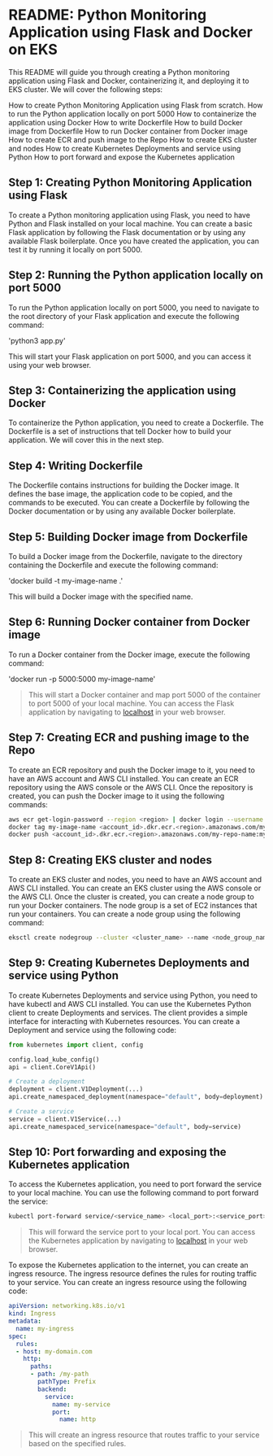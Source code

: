 # README: Python Monitoring Application using Flask and Docker on EKS

This README will guide you through creating a Python monitoring application using Flask and Docker, containerizing it, and deploying it to EKS cluster. We will cover the following steps:

How to create Python Monitoring Application using Flask from scratch.
How to run the Python application locally on port 5000
How to containerize the application using Docker
How to write Dockerfile
How to build Docker image from Dockerfile
How to run Docker container from Docker image
How to create ECR and push image to the Repo
How to create EKS cluster and nodes
How to create Kubernetes Deployments and service using Python
How to port forward and expose the Kubernetes application

## Step 1: Creating Python Monitoring Application using Flask

To create a Python monitoring application using Flask, you need to have Python and Flask installed on your local machine. You can create a basic Flask application by following the Flask documentation or by using any available Flask boilerplate. Once you have created the application, you can test it by running it locally on port 5000.

## Step 2: Running the Python application locally on port 5000

To run the Python application locally on port 5000, you need to navigate to the root directory of your Flask application and execute the following command:

'python3 app.py'

This will start your Flask application on port 5000, and you can access it using your web browser.

## Step 3: Containerizing the application using Docker

To containerize the Python application, you need to create a Dockerfile. The Dockerfile is a set of instructions that tell Docker how to build your application. We will cover this in the next step.

## Step 4: Writing Dockerfile

The Dockerfile contains instructions for building the Docker image. It defines the base image, the application code to be copied, and the commands to be executed. You can create a Dockerfile by following the Docker documentation or by using any available Docker boilerplate.

## Step 5: Building Docker image from Dockerfile

To build a Docker image from the Dockerfile, navigate to the directory containing the Dockerfile and execute the following command:

'docker build -t my-image-name .'

This will build a Docker image with the specified name.

## Step 6: Running Docker container from Docker image

To run a Docker container from the Docker image, execute the following command:

'docker run -p 5000:5000 my-image-name'

> This will start a Docker container and map port 5000 of the container to port 5000 of  your local machine. You can access the Flask application by navigating to [localhost](http://localhost:5000) in your web browser.

## Step 7: Creating ECR and pushing image to the Repo

To create an ECR repository and push the Docker image to it, you need to have an AWS account and AWS CLI installed. You can create an ECR repository using the AWS console or the AWS CLI. Once the repository is created, you can push the Docker image to it using the following commands:

```bash
aws ecr get-login-password --region <region> | docker login --username AWS --password-stdin <account_id>.dkr.ecr.<region>.amazonaws.com
docker tag my-image-name <account_id>.dkr.ecr.<region>.amazonaws.com/my-repo-name:my-tag
docker push <account_id>.dkr.ecr.<region>.amazonaws.com/my-repo-name:my-tag 
```

## Step 8: Creating EKS cluster and nodes

To create an EKS cluster and nodes, you need to have an AWS account and AWS CLI installed. You can create an EKS cluster using the AWS console or the AWS CLI. Once the cluster is created, you can create a node group to run your Docker containers. The node group is a set of EC2 instances that run your containers. You can create a node group using the following command:

```bash
eksctl create nodegroup --cluster <cluster_name> --name <node_group_name> --instance-types <instance_types> --node-labels "nodegroup=<node_group_name>" --node-ami <node_ami_id> --nodes <number_of_nodes> --asg-access
```

## Step 9: Creating Kubernetes Deployments and service using Python

To create Kubernetes Deployments and service using Python, you need to have kubectl and AWS CLI installed. You can use the Kubernetes Python client to create Deployments and services. The client provides a simple interface for interacting with Kubernetes resources. You can create a Deployment and service using the following code:

```python
from kubernetes import client, config

config.load_kube_config()
api = client.CoreV1Api()

# Create a deployment
deployment = client.V1Deployment(...)
api.create_namespaced_deployment(namespace="default", body=deployment)

# Create a service
service = client.V1Service(...)
api.create_namespaced_service(namespace="default", body=service)

```

## Step 10: Port forwarding and exposing the Kubernetes application

To access the Kubernetes application, you need to port forward the service to your local machine. You can use the following command to port forward the service:

```bash
kubectl port-forward service/<service_name> <local_port>:<service_port>
```

> This will forward the service port to your local port. You can access the Kubernetes application by navigating to [localhost](http://localhost:5000) in your web browser.

To expose the Kubernetes application to the internet, you can create an ingress resource. The ingress resource defines the rules for routing traffic to your service. You can create an ingress resource using the following code:

```yaml
apiVersion: networking.k8s.io/v1
kind: Ingress
metadata:
  name: my-ingress
spec:
  rules:
  - host: my-domain.com
    http:
      paths:
      - path: /my-path
        pathType: Prefix
        backend:
          service:
            name: my-service
            port:
              name: http
```

>This will create an ingress resource that routes traffic to your service based on the specified rules.

